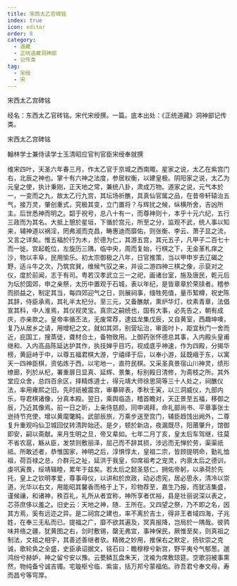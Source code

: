 ```yaml
---
title: 宋西太乙宫碑铭
index: true
icon: editor
order: 8
category:
  - 道藏
  - 正统道藏洞神部
  - 记传类
tag:
  - 宋绶
  - 宋
---
```


宋西太乙宫碑铭  

经名：东西太乙官砖铭。宋代宋绶撰。一篇。底本出处：《正统道藏》洞神部记传类。  

宋西太乙宫碑铭  

翰林学士兼侍读学士玉清昭应官判官臣宋绶奉就撰  

维宋四叶，天圣六年春三月，作太乙官于京城之西南陬。星家之说，太乙在紫宫门右，北辰之神也。掌十有六神之法度，参居权衡，以建皇极。阴阳家之说，太乙为元皇之使，执计秉刚，正天地之常，兼统八卦，肃成万物。道家之说，元气本於一，一变而之九，故太乙行九宫，其坛场祈醮，具真仙官属之品，在昔帝轩辕治五气，接万灵，肇创重式，究极其变，立门置将？与辉扰之候，纵横所舍，吉凶所主。后世悉神而明之。韶于祝号，总八十有一，而尊神则十，本乎十元六纪，五行三政而为其名。大抵上憩於星垣，下循於宫元，所至之分，监观不武，统人事以知来，辅神道以祸淫，罔弗淑而克昌，畴惠迪而靡佑，则张衡、李云、萧子显之流，又言之详矣。惟五福於行为木，於德为仁，其游五宫，其元五子，凡甲子二百七十而一徙。宫起乾位，左旋历三隅，临中央，周而复始，行棋之下，无金革札痒之沙，物以丰阜，民用愉乐。初太宗御极之八年，日官推策，当以甲申岁去辽碣之野，适斗牛之次，乃筑宫巽，维候气驭之来，并设二游四神三棋之像，示裒对之仪，度於前闻，志于有司。粤若汉孝武立三一之祀，画诸台室，施及唐民，乾元后为坛於国郊，申之亲祭，太历中置观于石城，表以年纪，是皆章章於荣牍者。稽参而损益之，制定其当，每四郊迎气之日，则展祠事，缅牲苑值，量币絮樽，祝史陈其辞，侍臣承焉，其礼半太杞分。至三元，又备醮献，熏炉华灯，纹素青章，法倡宣其科，中人淮焉，其仪视灵宝。真宗之嗣统也，国有大事，必先告之，朝有成庆，亦亲款之。皇帝率循丕法，无废常荐，逮兹龙集戊辰，又自黄室，西趣坤噢，复乃从居乡之请，用增杞之文，就如其郊，别营坛治，审面吋卜，距宜秋门一舍而近，庇国工，搜蒸徒，聋材合土，备物致用。上御药张怀德总其事，入内殿头皇甫继和、入内高品陈延达护其作，执技婵乎目巧，视成底乎神速，作为四殿，分揭华榜，黄庭峙于中，以尊五福君棋大游，宁禧绎于后，以奉小游，延既峨于东，以寓天一四神臣棋，资佑炼于西，以宅地一，直符民棋。又采圣真景宿山川神灵，绩形缭廊，列於从杞，署重扉日显真、延辉、景集，标别殿日清修，为斋枝之所。其外堂应众舍，总四百余区，择精炼道士，得元靖大师徐思简等三十人处之，祠醮仪法，率用雍熙之旧。先时祇被震宫，审摹碎表，季秋壬寅，以三洞威仪，九部内乐，导君棋诸像，分真本殿。翌日，乘舆临造，稽首瞻对，天正景至五福，移御之辰，乃近其像焉。前一日之昕，上亲侍慈颜，同申谒拜，命礼部尚书、平章事张士逊持节充使，增以黄麾氅盹，武部辰旅，万乘步送至宫门，辅臣趋饯出阙外，二尊复升重观吗仙卫城回仗转清跸始还。是夕，顿於新店，夜漏既尽，阳莆肇升，馆御即安，嗣以斋献。来月生明之旦，帝又辈如。七年二月丁亥，皇太后车驾继，往莫不省农扈，觞从臣，发禁则敷丽泽，屈己而不辞其损，涉远而无惮於劳，渠渠祇祗。所敢述者，恭惟国家，神明之后，淳惧惇太，皇祖二宗，皆顾提明命，勤礼恤祖，荷百禄之总，介群元之祉，延洪于我皇，仰席祖考之宠灵，内禀太后之德训，虔巩寅畏，绥靖辑睦，累年于兹矣。若太后之懿圣慈仁，拥佑帝躬，以承荷於先托，皇上之钦明孝爱，尊事母仪，以讲和於庶政，动必虑宪，居必思永，清冷以崇道，光华以右文，用能昭其馨香而格于上下，珍物荐至，嘉生乃报，而犹洁集盛，谨候禳，和诸神，秩百礼，礼所从者宜称，神所享者优裕，县是壮丽说深以表之，芯芬庶侈以羞之。旧史云：天地之神，随．王所在。又四望之祭，乃不即之名，因其方焉，奚有远迩之异。是二祠宫之建也，率不离於吉土，得非王者域四海，子兆姓，在奉三无私而已。提福之广，靡不欲其遍及，冥真报降，岂局於一隅哉。彼鹑味井络之疆，犹黄图之右，剑时敷锡，罄无弗宜，事神保民，厥惟至矣，则真祖之制法，文祖之相宇，其善述善继者欤。精微之妙用，推保右之默定，扬钦崇之克诚，歌轮奂之全盛，史臣承诏据文，铭石曰：瞻穆穆兮新宫，野平夷兮气郁葱。邈鸿纷兮赫妒，神之留兮安以豫。云甍鳞瓦盘朱天，沈褕为席敷琼筵。空歌羽被事熏然，物纯备兮诚吉镯。宅璇枢兮临．紫宙，括万邦兮蒙福佑。祚吾君兮奉文母，寿而昌兮等穹厚。  
